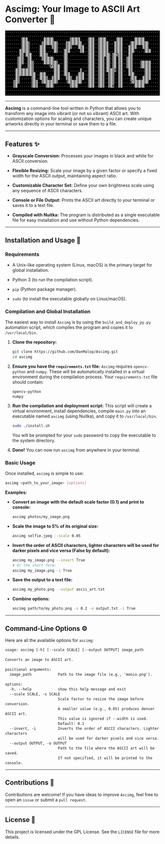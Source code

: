 
# Ascimg: Your Image to ASCII Art Converter 🎨

![Project logo](https://github.com/DanMalop/Ascimg/blob/main/assets/ASCIMG.png?raw=true)

---

**Ascimg** is a command-line tool written in Python that allows you to transform any image into vibrant (or not so vibrant) ASCII art. With customization options for scaling and characters, you can create unique artworks directly in your terminal or save them to a file.

---

## Features ✨

* **Grayscale Conversion:** Processes your images in black and white for ASCII conversion.

* **Flexible Resizing:** Scale your image by a given factor or specify a fixed width for the ASCII output, maintaining aspect ratio.

* **Customizable Character Set:** Define your own brightness scale using any sequence of ASCII characters.

* **Console or File Output:** Prints the ASCII art directly to your terminal or saves it to a text file.

* **Compiled with Nuitka:** The program is distributed as a single executable file for easy installation and use without Python dependencies.

---

## Installation and Usage 🚀

### Requirements

* A Unix-like operating system (Linux, macOS) is the primary target for global installation.

* Python 3 (to run the compilation script).

* `pip` (Python package manager).

* `sudo` (to install the executable globally on Linux/macOS).

### Compilation and Global Installation

The easiest way to install `Ascimg` is by using the `build_and_deploy_py.py` automation script, which compiles the program and copies it to `/usr/local/bin`.

1. **Clone the repository:**

    ```bash
    git clone https://github.com/DanMalop/Ascimg.git
    cd ascimg
    ```

2. **Ensure you have the `requirements.txt` file:**
    `Ascimg` requires `opencv-python` and `numpy`. These will be automatically installed in a virtual environment during the compilation process. Your `requirements.txt` file should contain:

    ```
    opencv-python
    numpy
    ```

3. **Run the compilation and deployment script:**
    This script will create a virtual environment, install dependencies, compile `main.py` into an executable named `ascimg` (using Nuitka), and copy it to `/usr/local/bin`.

    ```bash
    sudo ./install.sh
    ```

    You will be prompted for your `sudo` password to copy the executable to the system directory.

4. **Done!**
    You can now run `ascimg` from anywhere in your terminal.

### Basic Usage

Once installed, `ascimg` is simple to use:

```bash
ascimg <path_to_your_image> [options]
```

**Examples:**

* **Convert an image with the default scale factor (0.1) and print to console:**

    ```bash
    ascimg photos/my_image.png
    ```

* **Scale the image to 5% of its original size:**

    ```bash
    ascimg selfie.jpeg --scale 0.05
    ```

* **Invert the order of ASCII characters, lighter characters will be used for darker pixels and vice versa (False by default):**

    ```bash
    ascimg my_image.png --invert True
    # Or the short form:
    ascimg my_image.png -i True
    ```

* **Save the output to a text file:**

    ```bash
    ascimg my_photo.png --output ascii_art.txt
    ```

* **Combine options:**

    ```bash
    ascimg path/to/my_photo.png -s 0.2 -o output.txt -i True
    ```

---

## Command-Line Options ⚙️

Here are all the available options for `ascimg`:

```
usage: ascimg [-h] [--scale SCALE] [--output OUTPUT] image_path

Converts an image to ASCII art.

positional arguments:
  image_path            Path to the image file (e.g., 'monio.png').

options:
  -h, --help            show this help message and exit
  --scale SCALE, -s SCALE
                        Scale factor to resize the image before conversion.
                        A smaller value (e.g., 0.05) produces denser ASCII art.
                        This value is ignored if --width is used.
                        Default: 0.1
  --invert, -i          Inverts the order of ASCII characters. Lighter characters
                        will be used for darker pixels and vice versa.
  --output OUTPUT, -o OUTPUT
                        Path to the file where the ASCII art will be saved.
                        If not specified, it will be printed to the console.
```

---

## Contributions 🤝

Contributions are welcome! If you have ideas to improve `Ascimg`, feel free to open an `issue` or submit a `pull request`.

---

## License 📄

This project is licensed under the GPL License. See the `LICENSE` file for more details.
